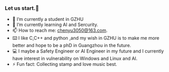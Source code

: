 ### Let us start.👋




- 🔭 I’m currently a student in GZHU 
- 🌱 I’m currently learning AI and Sercurity.
- 📫 How to reach me: chenyu3050@163.com.
- ⌨️ I like C,C++ and python ,and my wish in GZHU is to make me more better and hope to be a phD in Guangzhou in the future.
- 💻 I maybe a Safety Engineer or AI Engineer in my future and I currently have interest in vulnerability on Windows and Linux and AI.
- ⚡ Fun fact: Collecting stamp and love music best.
